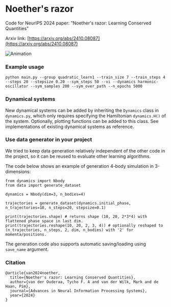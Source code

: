 # Noether's razor

Code for NeurIPS 2024 paper: "Noether's razor: Learning Conserved Quantities"

Arxiv link: [https://arxiv.org/abs/2410.08087](https://arxiv.org/abs/2410.08087)

![Animation](https://github.com/tychovdo/noether-reborn/blob/main/plots/animation_3d_5_v2.gif)

### Example usage

```
python main.py --group quadratic_learn1 --train_size 7 --train_steps 4 --steps 20 --stepsize 0.20 --sym_steps 50 --vi --dynamics harmonic-oscillator --sym_samples 200 --sym_over_path --n_epochs 5000
```

### Dynamical systems

New dynamical systems can be added by inheriting the `Dynamics` class in `dynamics.py`, which only requires specifying the Hamiltonian `dynamics.H()` of the system. Optionally, plotting functions can be added to this class. See implementations of existing dynamical systems as reference.

### Use data generator in your project

We tried to keep data generation relatively independent of the other code in the project, so it can be reused to evaluate other learning algorithms.

The code below shows an example of generation 4-body simulation in 3-dimensions:

```
from dynamics import Nbody
from data import generate_dataset

dynamics = Nbody(dim=3, n_bodies=4)

trajectories = generate_dataset(dynamics.initial_phase, n_trajectories=10, n_steps=20, stepsize=0.1)

print(trajectories.shape) # returns shape (10, 20, 2*3*4) with flattened phase space in last dim.
print(trajectories.reshape(10, 20, 2, 3, 4)) # optionally reshaped to (n_trajectories, n_steps, 2, dim, n_bodies) with '2' for momenta/positions.
```

The generation code also supports automatic saving/loading using `save_name` argument.

### Citation

```
@article{van2024noether,
  title={Noether's razor: Learning Conserved Quantities},
  author={van der Ouderaa, Tycho F. A and van der Wilk, Mark and de Haan, Pim},
  journal={Advances in Neural Information Processing Systems},
  year={2024}
}
```
